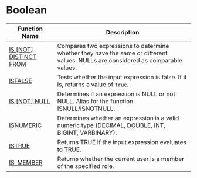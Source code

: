 # Boolean

| Function Name                                       | Description                                                                                                                      |
| --------------------------------------------------- | -------------------------------------------------------------------------------------------------------------------------------- |
| [IS \[NOT\] DISTINCT FROM](is-not-distinct-from.md) | Compares two expressions to determine whether they have the same or different values. NULLs are considered as comparable values. |
| [ISFALSE](isfalse.md)                               | Tests whether the input expression is false. If it is, returns a value of `true`.                                                |
| [IS \[NOT\] NULL](is-not-null.md)                   | Determines if an expression is NULL or not NULL. Alias for the function ISNULL/ISNOTNULL.                                        |
| [ISNUMERIC](isnumeric.md)                           | Determines whether an expression is a valid numeric type (DECIMAL, DOUBLE, INT, BIGINT, VARBINARY).                              |
| [ISTRUE](istrue.md)                                 | Returns TRUE if the input expression evaluates to TRUE.                                                                          |
| [IS\_MEMBER](is\_member.md)                         | Returns whether the current user is a member of the specified role.                                                              |

